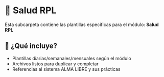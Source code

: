 # 📁 Salud RPL

Esta subcarpeta contiene las plantillas específicas para el módulo: **Salud RPL**

## 🧾 ¿Qué incluye?

- Plantillas diarias/semanales/mensuales según el módulo
- Archivos listos para duplicar y completar
- Referencias al sistema ALMA LIBRE y sus prácticas